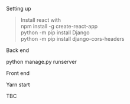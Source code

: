Setting up

> Install react with  
npm install -g create-react-app  
python -m pip install Django  
python -m pip install django-cors-headers  


Back end

python manage.py runserver


Front end

Yarn start

TBC

